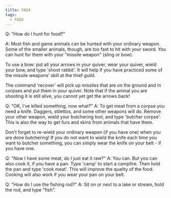 ```yaml
---
title: FAQ4
tags:
  - FAQS
---
```

Q: "How do I hunt for food?"

A: Most fish and game animals can be hunted with your ordinary weapon.
Some of the smaller animals, though, are too fast to hit with your
sword. You can hunt for them with your "missile weapon" (sling or bow).

To use a bow: put all your arrows in your quiver, wear your quiver,
wield your bow, and type 'shoot rabbit'. It will help if you have
practiced some of the missile weapons' skill at the thief guild.

The command 'recover' will pick up missiles that are on the ground and
in corpses and put them in your quiver. Note that if the animal you are
shooting it is still alive, you cannot yet get the arrows back!

Q: "OK, I've killed something, now what?" A: To get meat from a corpse
you need a knife. Daggers, stilettos, and some other weapons will do.
Remove your other weapon, wield your butchering tool, and type 'butcher
corpse'. This is also the way to get furs and skins from animals that
have them.

Don't forget to re-wield your ordinary weapon (if you have one) when you
are done butchering! If you do not want to wield the knife each time you
want to butcher something, you can simply wear the knife on your belt -
if you have one.

Q: "Now I have some meat, do I just eat it raw?" A: You can. But you can
also cook it, if you have a pan. Type 'camp' to start a campfire. Then
hold the pan and type 'cook meat'. This will improve the quality of the
food. Cooking will also work if you wear your pan on your belt.

Q: "How do I use the fishing rod?" A: Sit on or next to a lake or
stream, hold the rod, and type "fish".
